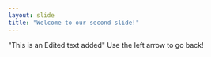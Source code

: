 ```yaml
---
layout: slide
title: "Welcome to our second slide!"
---
```

"This is an Edited text added"
Use the left arrow to go back!
